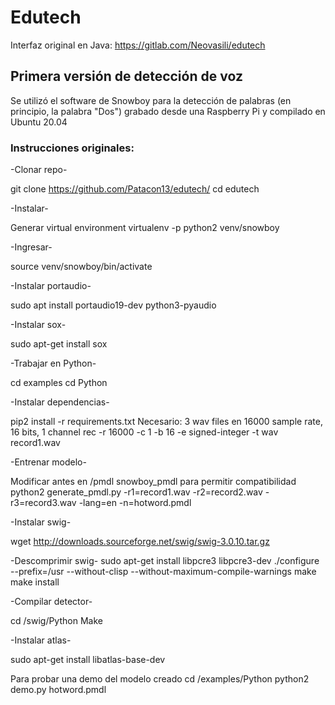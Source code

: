 # Edutech

Interfaz original en Java: https://gitlab.com/Neovasili/edutech

## Primera versión de detección de voz

Se utilizó el software de Snowboy para la detección de palabras (en principio, la palabra "Dos") grabado desde una Raspberry Pi y compilado en Ubuntu 20.04

### Instrucciones originales:

-Clonar repo-

git clone https://github.com/Patacon13/edutech/
cd edutech

-Instalar-

Generar virtual environment
virtualenv -p python2 venv/snowboy

-Ingresar-

source venv/snowboy/bin/activate

-Instalar portaudio-

sudo apt install portaudio19-dev python3-pyaudio

-Instalar sox-

sudo apt-get install sox

-Trabajar en Python-

cd examples
cd Python

-Instalar dependencias-

pip2 install -r requirements.txt
Necesario: 3 wav files en 16000 sample rate, 16 bits, 1 channel
rec -r 16000 -c 1 -b 16 -e signed-integer -t wav record1.wav

-Entrenar modelo-

Modificar antes en /pmdl snowboy_pmdl para permitir compatibilidad
python2 generate_pmdl.py -r1=record1.wav -r2=record2.wav -r3=record3.wav -lang=en -n=hotword.pmdl

-Instalar swig-

wget http://downloads.sourceforge.net/swig/swig-3.0.10.tar.gz

-Descomprimir swig-
sudo apt-get install libpcre3 libpcre3-dev
./configure --prefix=/usr --without-clisp --without-maximum-compile-warnings
make
make install

-Compilar detector-

cd /swig/Python
Make

-Instalar atlas-

sudo apt-get install libatlas-base-dev

Para probar una demo del modelo creado
cd /examples/Python
python2 demo.py hotword.pmdl
